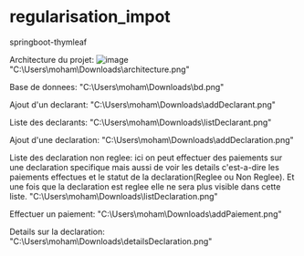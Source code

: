 # regularisation_impot
springboot-thymleaf

Architecture du projet:
![image](C:\Users\moham\Downloads\architecture.png)
"C:\Users\moham\Downloads\architecture.png"

Base de donnees:
"C:\Users\moham\Downloads\bd.png"

Ajout d'un declarant:
"C:\Users\moham\Downloads\addDeclarant.png"

Liste des declarants:
"C:\Users\moham\Downloads\listDeclarant.png"

Ajout d'une declaration:
"C:\Users\moham\Downloads\addDeclaration.png"

Liste des declaration non reglee:
ici on peut effectuer des paiements sur une declaration specifique mais aussi de voir les details c'est-a-dire les paiements effectues et le statut de la declaration(Reglee ou Non Reglee).
Et une fois que la declaration est reglee elle ne sera plus visible dans cette liste.
"C:\Users\moham\Downloads\listDeclaration.png"

Effectuer un paiement:
"C:\Users\moham\Downloads\addPaiement.png"

Details sur la declaration:
"C:\Users\moham\Downloads\detailsDeclaration.png"
